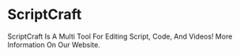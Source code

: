 # ScriptCraft
ScriptCraft Is A Multi Tool For Editing Script, Code, And Videos! More Information On Our Website.
